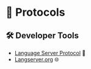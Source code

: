 # 🔗 Protocols

## 🛠️ Developer Tools

- [Language Server Protocol](https://microsoft.github.io/language-server-protocol/) 📝
- [Langserver.org](https://langserver.org/) 🌐
